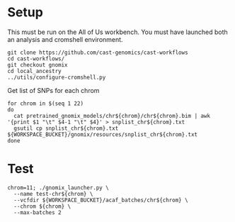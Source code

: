 # Setup

This must be run on the All of Us workbench. You must have launched both an analysis and cromshell environment.

```
git clone https://github.com/cast-genomics/cast-workflows
cd cast-workflows/
git checkout gnomix
cd local_ancestry
../utils/configure-cromshell.py
```

Get list of SNPs for each chrom

```
for chrom in $(seq 1 22)
do
  cat pretrained_gnomix_models/chr${chrom}/chr${chrom}.bim | awk '{print $1 "\t" $4-1 "\t" $4}' > snplist_chr${chrom}.txt
  gsutil cp snplist_chr${chrom}.txt ${WORKSPACE_BUCKET}/gnomix/resources/snplist_chr${chrom}.txt
done
```

# Test

```
chrom=11; ./gnomix_launcher.py \
  --name test-chr${chrom} \
  --vcfdir ${WORKSPACE_BUCKET}/acaf_batches/chr${chrom} \
  --chrom ${chrom} \
  --max-batches 2 
```

